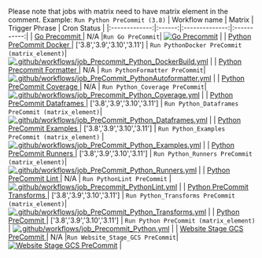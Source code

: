 <!--
    Licensed to the Apache Software Foundation (ASF) under one
    or more contributor license agreements.  See the NOTICE file
    distributed with this work for additional information
    regarding copyright ownership.  The ASF licenses this file
    to you under the Apache License, Version 2.0 (the
    "License"); you may not use this file except in compliance
    with the License.  You may obtain a copy of the License at
      http://www.apache.org/licenses/LICENSE-2.0
    Unless required by applicable law or agreed to in writing,
    software distributed under the License is distributed on an
    "AS IS" BASIS, WITHOUT WARRANTIES OR CONDITIONS OF ANY
    KIND, either express or implied.  See the License for the
    specific language governing permissions and limitations
    under the License.
-->
Please note that jobs with matrix need to have matrix element in the comment. Example:
```Run Python PreCommit (3.8)```
| Workflow name | Matrix | Trigger Phrase | Cron Status |
|:-------------:|:------:|:--------------:|:-----------:|
| [ Go Precommit ](https://github.com/apache/beam/actions/workflows/beam_PreCommit_Go.yml) | N/A |`Run Go PreCommit`| [![Go Precommit](https://github.com/apache/beam/actions/workflows/beam_PreCommit_Go.yml/badge.svg?event=schedule)](https://github.com/apache/beam/actions/workflows/beam_PreCommit_Go.yml) |
| [ Python PreCommit Docker ](https://github.com/apache/beam/actions/workflows/job_Precommit_Python_DockerBuild.yml) | ['3.8','3.9','3.10','3.11'] | `Run PythonDocker PreCommit (matrix_element)`| [![.github/workflows/job_Precommit_Python_DockerBuild.yml](https://github.com/apache/beam/actions/workflows/job_Precommit_Python_DockerBuild.yml/badge.svg?event=schedule)](https://github.com/apache/beam/actions/workflows/job_Precommit_Python_DockerBuild.yml) |
| [ Python Precommit Formatter ](https://github.com/apache/beam/actions/workflows/job_PreCommit_PythonAutoformatter.yml) | N/A | `Run PythonFormatter PreCommit`| [![.github/workflows/job_PreCommit_PythonAutoformatter.yml](https://github.com/apache/beam/actions/workflows/job_PreCommit_PythonAutoformatter.yml/badge.svg?event=schedule)](https://github.com/apache/beam/actions/workflows/job_PreCommit_PythonAutoformatter.yml) |
| [ Python PreCommit Coverage ](https://github.com/apache/beam/actions/workflows/job_Precommit_Python_Coverage.yml) | N/A | `Run Python_Coverage PreCommit`| [![.github/workflows/job_Precommit_Python_Coverage.yml](https://github.com/apache/beam/actions/workflows/job_Precommit_Python_Coverage.yml/badge.svg?event=schedule)](https://github.com/apache/beam/actions/workflows/job_Precommit_Python_Coverage.yml) |
| [ Python PreCommit Dataframes ](https://github.com/apache/beam/actions/workflows/job_PreCommit_Python_Dataframes.yml) | ['3.8','3.9','3.10','3.11'] | `Run Python_Dataframes PreCommit (matrix_element)`| [![.github/workflows/job_PreCommit_Python_Dataframes.yml](https://github.com/apache/beam/actions/workflows/job_PreCommit_Python_Dataframes.yml/badge.svg?event=schedule)](https://github.com/apache/beam/actions/workflows/job_PreCommit_Python_Dataframes.yml) |
| [ Python PreCommit Examples ](https://github.com/apache/beam/actions/workflows/job_PreCommit_Python_Examples.yml) | ['3.8','3.9','3.10','3.11'] | `Run Python_Examples PreCommit (matrix_element)` | [![.github/workflows/job_PreCommit_Python_Examples.yml](https://github.com/apache/beam/actions/workflows/job_PreCommit_Python_Examples.yml/badge.svg?event=schedule)](https://github.com/apache/beam/actions/workflows/job_PreCommit_Python_Examples.yml) |
| [ Python PreCommit Runners ](https://github.com/apache/beam/actions/workflows/job_PreCommit_Python_Runners.yml) | ['3.8','3.9','3.10','3.11'] | `Run Python_Runners PreCommit (matrix_element)`| [![.github/workflows/job_PreCommit_Python_Runners.yml](https://github.com/apache/beam/actions/workflows/job_PreCommit_Python_Runners.yml/badge.svg?event=schedule)](https://github.com/apache/beam/actions/workflows/job_PreCommit_Python_Runners.yml) |
| [ Python PreCommit Lint ](https://github.com/apache/beam/actions/workflows/job_Precommit_PythonLint.yml) | N/A | `Run PythonLint PreCommit` | [![.github/workflows/job_Precommit_PythonLint.yml](https://github.com/apache/beam/actions/workflows/job_Precommit_PythonLint.yml/badge.svg?event=schedule)](https://github.com/apache/beam/actions/workflows/job_Precommit_PythonLint.yml) |
| [ Python PreCommit Transforms ](https://github.com/apache/beam/actions/workflows/job_PreCommit_Python_Transforms.yml) | ['3.8','3.9','3.10','3.11'] | `Run Python_Transforms PreCommit (matrix_element)`| [![.github/workflows/job_PreCommit_Python_Transforms.yml](https://github.com/apache/beam/actions/workflows/job_PreCommit_Python_Transforms.yml/badge.svg?event=schedule)](https://github.com/apache/beam/actions/workflows/job_PreCommit_Python_Transforms.yml) |
| [ Python PreCommit ](https://github.com/apache/beam/actions/workflows/job_Precommit_Python.yml) | ['3.8','3.9','3.10','3.11'] | `Run Python PreCommit (matrix_element)` | [![.github/workflows/job_Precommit_Python.yml](https://github.com/apache/beam/actions/workflows/job_Precommit_Python.yml/badge.svg?event=schedule)](https://github.com/apache/beam/actions/workflows/job_Precommit_Python.yml) |
| [ Website Stage GCS PreCommit ](https://github.com/apache/beam/actions/workflows/beam_PreCommit_Website_Stage_GCS.yml) | N/A |`Run Website_Stage_GCS PreCommit`| [![Website Stage GCS PreCommit](https://github.com/apache/beam/actions/workflows/beam_PreCommit_Website_Stage_GCS.yml/badge.svg?event=schedule)](https://github.com/apache/beam/actions/workflows/beam_PreCommit_Website_Stage_GCS.yml) |